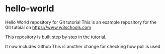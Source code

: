 # hello-world
Hello World repository for Git tutorial
This is an example repository for the Git tutoial on https://www.w3schools.com

This repository is built step by step in the tutorial.

It now includes Github
This is another change for checking how pull is used
